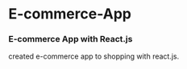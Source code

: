 # E-commerce-App
<h3>E-commerce App with React.js</h3>
created e-commerce app to shopping with react.js.
